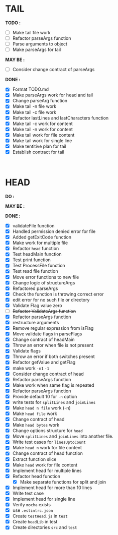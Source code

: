 # TAIL

  **TODO :**
  - [ ] Make tail file work
  - [ ] Refactor parseArgs function
  - [ ] Parse arguments to object
  - [ ] Make parseArgs for tail
  
  **MAY BE :**
  - [ ] Consider change contract of parseArgs

  **DONE :**
  - [x] Format TODO.md
  - [x] Make parseArgs work for head and tail
  - [x] Change parseArg function
  - [x] Make tail -n file work
  - [x] Make tail -c file work
  - [x] Refactor lastLines and lastCharacters function 
  - [x] Make tail -c work for content
  - [x] Make tail -n work for content
  - [x] Make tail work for file content
  - [x] Make tail work for single line 
  - [x] Make tentitive plan for tail
  - [x] Establish contract for tail

<br/>

# HEAD
  **DO :**

  **MAY BE :**

  **DONE :**
  - [x] validateFile function
  - [x] Handled permission denied error for file
  - [x] Added getExitCode function
  - [x] Make work for multiple file
  - [x] Refactor `head` function
  - [x] Test headMain function
  - [x] Test print function
  - [x] Test ProcessFile function
  - [x] Test read file function 
  - [x] Move error functions to new file
  - [x] Change logic of structureArgs
  - [x] Refactored parseArgs 
  - [x] Check the function is throwing correct error 
  - [x] edit error for no such file or directory
  - [x] Validate Flag value zero 
  - [ ] ~~Refactor ValidateArgs function~~
  - [x] Refactor parseArgs function
  - [x] restructure arguments 
  - [x] Remove  regular expression from isFlag
  - [x] Move validate flags in parseFlags
  - [x] Change contract of headMain
  - [x] Throw an error when file is not present
  - [x] Validate flags
  - [x] Throw an error if both switches present
  - [x] Refactor getValue and getFlag
  - [x] make work `-n1` `-1`
  - [x] Consider change contract of head
  - [x] Refactor parseArgs function
  - [x] Make work when same flag is repeated 
  - [x] Refactor parseArgs function 
  - [x] Provide default 10 for `-n` option
  - [x] write tests for `splitLines` and `joinLines`
  - [x] Make `head n file` work (-n)
  - [x] Make `head file` work
  - [x] Change contract of head
  - [x] Make `head bytes` work
  - [x] Change options structure for `head` 
  - [x] Move `splitLines` and `joinLines` into another file.
  - [x] Write test cases for `linesUptoCount`
  - [x] Make `head n` work for file content
  - [x] Change contract of head function
  - [x] Extract function slice 
  - [x] Make `head` work for file content
  - [x] Implement head for multiple lines
  - [x] Refactor head function
    - [x] Make separate functions for split and join
  - [X] Implement head for more than 10 lines
  - [x] Write test case
  - [x] Implement head for single line
  - [x] Verify `mocha` exists
  - [x] use `.eslintrc.json`
  - [x] Create `testHead.js` in `test`
  - [x] Create `headLib` in test
  - [x] Create directories `src` and `test`
